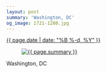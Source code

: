 ```yaml
---
layout: post
summary: 'Washington, DC'
og_image: 1721-1280.jpg
---
```


<p>
 <time>
  <a href="/1721">
   {{ page.date | date: "%B %-d, %Y" }}
  </a>
 </time>
 <a href="/1721">
  <figure data-taken="12/20/2022">
   <img alt="{{ page.summary }}" sizes="(min-width: 700px) 50vw, calc(100vw - 2rem)" src="{{ site.assets_url }}/1721-640.jpg" srcset="{{ site.assets_url }}/1721-320.jpg 320w, {{ site.assets_url }}/1721-640.jpg 640w, {{ site.assets_url }}/1721-960.jpg 960w, {{ site.assets_url }}/1721-1280.jpg 1280w"/>
  </figure>
 </a>
 <span>
  Washington, DC
 </span>
</p>
